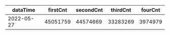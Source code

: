 |dataTime|firstCnt|secondCnt|thirdCnt|fourCnt|
|-|-|-|-|-|
|2022-05-27|45051759|44574669|33283269|3974979|